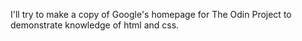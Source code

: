I'll try to make a copy of Google's homepage for The Odin Project to demonstrate knowledge of html and css.

